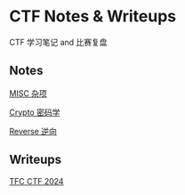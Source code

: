 # CTF Notes & Writeups

CTF 学习笔记 and 比赛复盘



## Notes

[MISC 杂项](./Notes/MISC.md)

[Crypto 密码学](./Notes/Crypto.md)

[Reverse 逆向](./Notes/Reverse.md)



## Writeups

[TFC CTF 2024](./TFC_CTF_2024)

